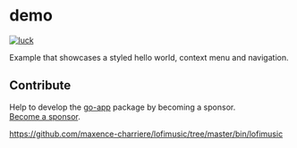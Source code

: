 # demo

[![luck](https://storage.googleapis.com/murlok-github/hello-thumb.png)](https://hello.murlok.io)

Example that showcases a styled hello world, context menu and navigation.

## Contribute

Help to develop the [go-app](https://github.com/maxence-charriere/go-app) package by becoming a sponsor.
<br>[Become a sponsor](https://opencollective.com/go-app).


https://github.com/maxence-charriere/lofimusic/tree/master/bin/lofimusic